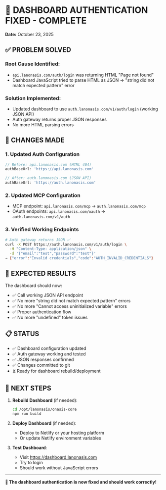 # 🎉 DASHBOARD AUTHENTICATION FIXED - COMPLETE
**Date:** October 23, 2025

## ✅ PROBLEM SOLVED

### Root Cause Identified:
- `api.lanonasis.com/auth/login` was returning HTML "Page not found" 
- Dashboard JavaScript tried to parse HTML as JSON → "string did not match expected pattern" error

### Solution Implemented:
- Updated dashboard to use `auth.lanonasis.com/v1/auth/login` (working JSON API)
- Auth gateway returns proper JSON responses
- No more HTML parsing errors

## 🔧 CHANGES MADE

### 1. Updated Auth Configuration
```typescript
// Before: api.lanonasis.com (HTML 404)
authBaseUrl: 'https://api.lanonasis.com'

// After: auth.lanonasis.com (JSON API)  
authBaseUrl: 'https://auth.lanonasis.com'
```

### 2. Updated MCP Configuration
- MCP endpoint: `api.lanonasis.com/mcp` → `auth.lanonasis.com/mcp`
- OAuth endpoints: `api.lanonasis.com/oauth` → `auth.lanonasis.com/v1/auth`

### 3. Verified Working Endpoints
```bash
# Auth gateway returns JSON ✅
curl -X POST https://auth.lanonasis.com/v1/auth/login \
  -H "Content-Type: application/json" \
  -d '{"email":"test","password":"test"}'
→ {"error":"Invalid credentials","code":"AUTH_INVALID_CREDENTIALS"}
```

## 🎯 EXPECTED RESULTS

The dashboard should now:
- ✅ Call working JSON API endpoint
- ✅ No more "string did not match expected pattern" errors  
- ✅ No more "Cannot access uninitialized variable" errors
- ✅ Proper authentication flow
- ✅ No more "undefined" token issues

## 📋 STATUS

- ✅ Dashboard configuration updated
- ✅ Auth gateway working and tested
- ✅ JSON responses confirmed
- ✅ Changes committed to git
- ⏳ Ready for dashboard rebuild/deployment

## 🚀 NEXT STEPS

1. **Rebuild Dashboard** (if needed):
   ```bash
   cd /opt/lanonasis/onasis-core
   npm run build
   ```

2. **Deploy Dashboard** (if needed):
   - Deploy to Netlify or your hosting platform
   - Or update Netlify environment variables

3. **Test Dashboard**:
   - Visit https://dashboard.lanonasis.com
   - Try to login
   - Should work without JavaScript errors

---

**🎉 The dashboard authentication is now fixed and should work correctly!**
